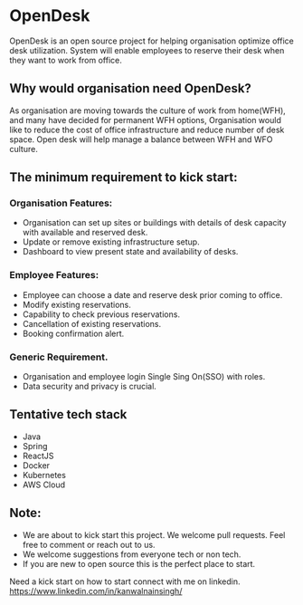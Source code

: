 # OpenDesk
OpenDesk is an open source project for helping organisation optimize office desk utilization. System will enable employees to reserve their desk when they want to work from office.

## Why would organisation need OpenDesk?
As organisation are moving towards the culture of work from home(WFH), and many have decided for permanent WFH options, Organisation would like to reduce the cost of office infrastructure and reduce number of desk space. Open desk will help manage a balance between WFH and WFO culture.

## The minimum requirement to kick start:
 
### Organisation Features:
- Organisation can set up sites or buildings with details of desk capacity with available and reserved desk.
- Update or remove existing infrastructure setup.
- Dashboard to view present state and availability of desks. 

### Employee Features:
- Employee can choose a date and reserve desk prior coming to office.
- Modify existing reservations.
- Capability to check previous reservations.
- Cancellation of existing reservations.
- Booking confirmation alert.

### Generic Requirement.
- Organisation and employee login Single Sing On(SSO) with roles.
- Data security and privacy is crucial.

## Tentative tech stack 
- Java
- Spring 
- ReactJS
- Docker
- Kubernetes
- AWS Cloud

## Note: 
- We are about to kick start this project. We welcome pull requests. Feel free to comment or reach out to us. 
- We welcome suggestions from everyone tech or non tech.
- If you are new to open source this is the perfect place to start.

Need a kick start on how to start connect with me on linkedin. https://www.linkedin.com/in/kanwalnainsingh/ 
